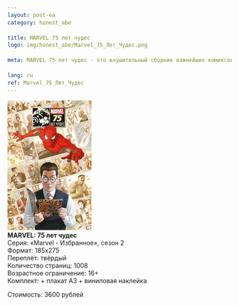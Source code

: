 ```yaml
---
layout: post-ea
category: honest_abe

title: MARVEL 75 лет чудес
logo: img/honest_abe/Marvel_75_Лет_Чудес.png

meta: MARVEL 75 лет чудес - это внушительный сборник важнейших комиксов MARVEL за период в первые 75 лет существования издательства: от Золотого Века до комиксов линейки MARVEL NOW.

lang: ru
ref: Marvel_75_Лет_Чудес
---
```


<a data-fancybox="gallery" href="/img/honest_abe/Marvel_75_Лет_Чудес.png"><img src="/img/honest_abe/Marvel_75_Лет_Чудес.png" alt=""></a>  
**MARVEL: 75 лет чудес**  
Серия: «Marvel - Избранное», сезон 2  
Формат: 185х275  
Переплёт: твёрдый  
Количество страниц: 1008  
Возрастное ограничение: 16+  
Комплект: + плакат А3 + виниловая наклейка

Стоимость: 3600 рублей
